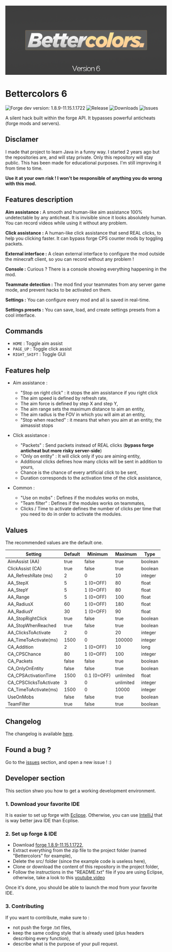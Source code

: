 ![header](gitresources/header.png)

# Bettercolors 6
![Forge dev version: 1.8.9-11.15.1.1722](https://img.shields.io/badge/forge_dev-1.8.9_11.15.1.1722-green.svg)
![Release](https://img.shields.io/github/release/n3roo/bettercolors.svg)
![Downloads](https://img.shields.io/github/downloads/n3roo/bettercolors/latest/total.svg)
![Issues](https://img.shields.io/github/issues/n3roo/bettercolors.svg)

A silent hack built within the forge API. It bypasses powerful anticheats (forge mods and servers).

## Disclamer

I made that project to learn Java in a funny way. I started 2 years ago but the repositories are, and will stay private. Only this repository will stay public. This has been made for educational purposes. I'm still improving it from time to time.

**Use it at your own risk ! I won't be responsible of anything you do wrong with this mod.**

## Features description

**Aim assistance :** A smooth and human-like aim assistance 100% undetectable by any anticheat. It is invisible since it looks absolutely human. You can record videos while using it without any problem.

**Click assistance :** A human-like click assistance that send REAL clicks, to help you clicking faster. It can bypass forge CPS counter mods by toggling packets.

**External interface :** A clean external interface to configure the mod outside the minecraft client, so you can record without any problem !

**Console :** Curious ? There is a console showing everything happening in the mod. 

**Teammate detection :** The mod find your teammates from any server game mode, and prevent hacks to be activated on them.

**Settings :** You can configure every mod and all is saved in real-time.

**Settings presets :** You can save, load, and create settings presets from a cool interface.

## Commands

- `HOME` : Toggle aim assist
- `PAGE_UP` : Toggle click assist
- `RIGHT_SHIFT` : Toggle GUI

## Features help

- Aim assistance :
    - "Stop on right click" : it stops the aim assistance if you right click
    - The aim speed is defined by refresh rate,
    - The aim force is defined by step X and step Y,
    - The aim range sets the maximum distance to aim an entity,
    - The aim radius is the FOV in which you will aim at an entity,
    - "Stop when reached" : it means that when you aim at an entity, the aimassist stops

- Click assistance :
    - "Packets" : Send packets instead of REAL clicks (**bypass forge anticheat but more risky server-side**)
    - "Only on entity" : It will click only if you are aiming entity,
    - Additional clicks defines how many clicks will be sent in addition to yours,
    - Chance is the chance of every artificial click to be sent,
    - Duration corresponds to the activation time of the click assistance,
    
- Common :
    - "Use on mobs" : Defines if the modules works on mobs,
    - "Team filter" : Defines if the modules works on teammates,
    - Clicks / Time to activate defines the number of clicks per time that you need to do in order to activate the modules.

## Values

The recommended values are the default one.

| Setting                     | Default       | Minimum     | Maximum   | Type    |
|-----------------------------|---------------|-------------|-----------|---------|
| AimAssist (AA)              | true          | false       | true      | boolean |
| ClickAssist (CA)            | true          | false       | true      | boolean |
| AA_RefreshRate (ms)         | 2             | 0           | 10        | integer |
| AA_StepX                    | 5             | 1 (0=OFF)   | 80        | float   |
| AA_StepY                    | 5             | 1 (0=OFF)   | 80        | float   |
| AA_Range                    | 5             | 1 (0=OFF)   | 100       | float   |
| AA_RadiusX                  | 60            | 1 (0=OFF)   | 180       | float   |
| AA_RadiusY                  | 30            | 1 (0=OFF)   | 90        | float   |
| AA_StopRightClick           | true          | false       | true      | boolean |
| AA_StopWhenReached          | true          | false       | true      | boolean |
| AA_ClicksToActivate         | 2             | 0           | 20        | integer |
| AA_TimeToActivate(ms)       | 1500          | 0           | 100000    | integer |
| CA_Addition                 | 2             | 1 (0=OFF)   | 10        | long    |
| CA_CPSChance                | 80            | 1 (0=OFF)   | 100       | integer |
| CA_Packets                  | false         | false       | true      | boolean |
| CA_OnlyOnEntity             | false         | false       | true      | boolean |
| CA_CPSActivationTime        | 1500          | 0.1 (0=OFF) | unlimited | float   |
| CA_CPSClicksToActivate      | 3             | 0           | unlimited | integer |
| CA_TimeToActivate(ms)       | 1500          | 0           | 10000     | integer |
| UseOnMobs                   | false         | false       | true      | boolean |
| TeamFilter                  | true          | false       | true      | boolean |

## Changelog

The changelog is available [here](CHANGELOG.MD).

## Found a bug ?

Go to the [issues](https://github.com/N3ROO/Bettercolors/issues) section, and open a new issue ! :)

## Developer section

This section shwo you how to get a working development environment.

### 1. Download your favorite IDE

It is easier to set up forge with [Eclipse](https://www.eclipse.org/neon/). Otherwise, you can use [IntelliJ](https://www.jetbrains.com/idea/) that is way better java IDE than Ecplise.

### 2. Set up forge & IDE

- Download [forge 1.8.9-11.15.1.1722](https://adfoc.us/serve/sitelinks/?id=271228&url=https://files.minecraftforge.net/maven/net/minecraftforge/forge/1.8.9-11.15.1.1722/forge-1.8.9-11.15.1.1722-mdk.zip),
- Extract everything from the zip file to the project folder (named "Bettercolors" for example),
- Delete the src/ folder (since the example code is useless here),
- Clone or download the content of this repository in the project folder,
- Follow the instructions in the "README.txt" file if you are using Eclipse, otherwise, take a look to this [youtube video](https://www.youtube.com/watch?v=G2aPT36kf60)

Once it's done, you should be able to launch the mod from your favorite IDE.

### 3. Contributing

If you want to contribute, make sure to :
- not push the forge .txt files,
- keep the same coding style that is already used (plus headers describing every function),
- describe what is the purpose of your pull request.
